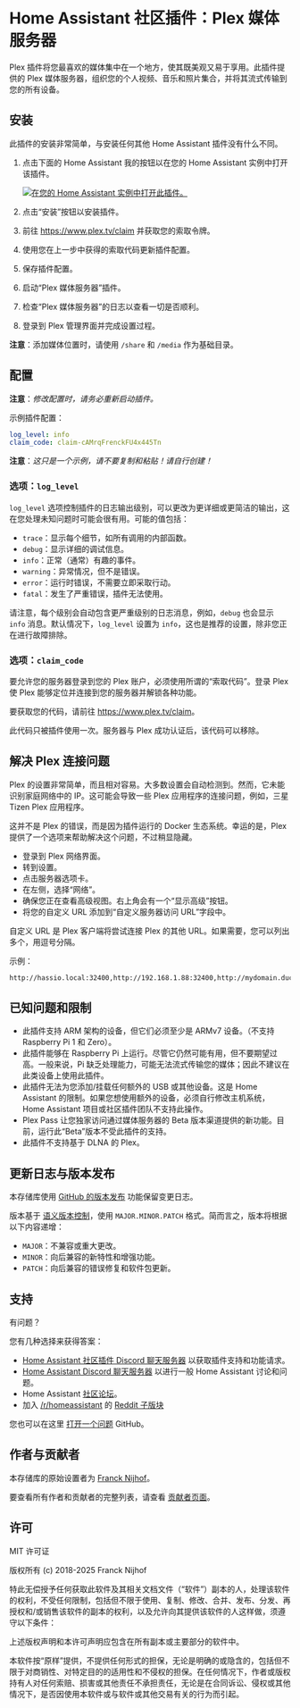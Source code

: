 # Home Assistant 社区插件：Plex 媒体服务器

Plex 插件将您最喜欢的媒体集中在一个地方，使其既美观又易于享用。此插件提供的 Plex 媒体服务器，组织您的个人视频、音乐和照片集合，并将其流式传输到您的所有设备。

## 安装

此插件的安装非常简单，与安装任何其他 Home Assistant 插件没有什么不同。

1. 点击下面的 Home Assistant 我的按钮以在您的 Home Assistant 实例中打开该插件。

   [![在您的 Home Assistant 实例中打开此插件。][addon-badge]][addon]

1. 点击“安装”按钮以安装插件。
1. 前往 <https://www.plex.tv/claim> 并获取您的索取令牌。
1. 使用您在上一步中获得的索取代码更新插件配置。
1. 保存插件配置。
1. 启动“Plex 媒体服务器”插件。
1. 检查“Plex 媒体服务器”的日志以查看一切是否顺利。
1. 登录到 Plex 管理界面并完成设置过程。

**注意**：添加媒体位置时，请使用 `/share` 和 `/media` 作为基础目录。

## 配置

**注意**：_修改配置时，请务必重新启动插件。_

示例插件配置：

```yaml
log_level: info
claim_code: claim-cAMrqFrenckFU4x445Tn
```

**注意**：_这只是一个示例，请不要复制和粘贴！请自行创建！_

### 选项：`log_level`

`log_level` 选项控制插件的日志输出级别，可以更改为更详细或更简洁的输出，这在您处理未知问题时可能会很有用。可能的值包括：

- `trace`：显示每个细节，如所有调用的内部函数。
- `debug`：显示详细的调试信息。
- `info`：正常（通常）有趣的事件。
- `warning`：异常情况，但不是错误。
- `error`：运行时错误，不需要立即采取行动。
- `fatal`：发生了严重错误，插件无法使用。

请注意，每个级别会自动包含更严重级别的日志消息，例如，`debug` 也会显示 `info` 消息。默认情况下，`log_level` 设置为 `info`，这也是推荐的设置，除非您正在进行故障排除。

### 选项：`claim_code`

要允许您的服务器登录到您的 Plex 账户，必须使用所谓的“索取代码”。登录 Plex 使 Plex 能够定位并连接到您的服务器并解锁各种功能。

要获取您的代码，请前往 <https://www.plex.tv/claim>。

此代码只被插件使用一次。服务器与 Plex 成功认证后，该代码可以移除。

## 解决 Plex 连接问题

Plex 的设置非常简单，而且相对容易。大多数设置会自动检测到。然而，它未能识别家庭网络中的 IP。这可能会导致一些 Plex 应用程序的连接问题，例如，三星 Tizen Plex 应用程序。

这并不是 Plex 的错误，而是因为插件运行的 Docker 生态系统。幸运的是，Plex 提供了一个选项来帮助解决这个问题，不过稍显隐藏。

- 登录到 Plex 网络界面。
- 转到设置。
- 点击服务器选项卡。
- 在左侧，选择“网络”。
- 确保您正在查看高级视图。右上角会有一个“显示高级”按钮。
- 将您的自定义 URL 添加到“自定义服务器访问 URL”字段中。

自定义 URL 是 Plex 客户端将尝试连接 Plex 的其他 URL。如果需要，您可以列出多个，用逗号分隔。

示例：

```txt
http://hassio.local:32400,http://192.168.1.88:32400,http://mydomain.duckdns.org:32400
```

## 已知问题和限制

- 此插件支持 ARM 架构的设备，但它们必须至少是 ARMv7 设备。（不支持 Raspberry Pi 1 和 Zero）。
- 此插件能够在 Raspberry Pi 上运行。尽管它仍然可能有用，但不要期望过高。一般来说，Pi 缺乏处理能力，可能无法流式传输您的媒体；因此不建议在此类设备上使用此插件。
- 此插件无法为您添加/挂载任何额外的 USB 或其他设备。这是 Home Assistant 的限制。如果您想使用额外的设备，必须自行修改主机系统，Home Assistant 项目或社区插件团队不支持此操作。
- Plex Pass 让您独家访问通过媒体服务器的 Beta 版本渠道提供的新功能。目前，运行此“Beta”版本不受此插件的支持。
- 此插件不支持基于 DLNA 的 Plex。

## 更新日志与版本发布

本存储库使用 [GitHub 的版本发布][releases] 功能保留变更日志。

版本基于 [语义版本控制][semver]，使用 `MAJOR.MINOR.PATCH` 格式。简而言之，版本将根据以下内容递增：

- `MAJOR`：不兼容或重大更改。
- `MINOR`：向后兼容的新特性和增强功能。
- `PATCH`：向后兼容的错误修复和软件包更新。

## 支持

有问题？

您有几种选择来获得答案：

- [Home Assistant 社区插件 Discord 聊天服务器][discord] 以获取插件支持和功能请求。
- [Home Assistant Discord 聊天服务器][discord-ha] 以进行一般 Home Assistant 讨论和问题。
- Home Assistant [社区论坛][forum]。
- 加入 [/r/homeassistant][reddit] 的 [Reddit 子版块][reddit]

您也可以在这里 [打开一个问题][issue] GitHub。

## 作者与贡献者

本存储库的原始设置者为 [Franck Nijhof][frenck]。

要查看所有作者和贡献者的完整列表，请查看 [贡献者页面][contributors]。

## 许可

MIT 许可证

版权所有 (c) 2018-2025 Franck Nijhof

特此无偿授予任何获取此软件及其相关文档文件（“软件”）副本的人，处理该软件的权利，不受任何限制，包括但不限于使用、复制、修改、合并、发布、分发、再授权和/或销售该软件的副本的权利，以及允许向其提供该软件的人这样做，须遵守以下条件：

上述版权声明和本许可声明应包含在所有副本或主要部分的软件中。

本软件按“原样”提供，不提供任何形式的担保，无论是明确的或隐含的，包括但不限于对商销性、对特定目的的适用性和不侵权的担保。在任何情况下，作者或版权持有人对任何索赔、损害或其他责任不承担责任，无论是在合同诉讼、侵权或其他情况下，是否因使用本软件或与软件或其他交易有关的行为而引起。

[addon-badge]: https://my.home-assistant.io/badges/supervisor_addon.svg
[addon]: https://my.home-assistant.io/redirect/supervisor_addon/?addon=a0d7b954_plex&repository_url=https%3A%2F%2Fgithub.com%2Fhassio-addons%2Frepository
[contributors]: https://github.com/hassio-addons/addon-plex/graphs/contributors
[discord-ha]: https://discord.gg/c5DvZ4e
[discord]: https://discord.me/hassioaddons
[forum]: https://community.home-assistant.io/t/home-assistant-community-add-on-plex-media-server/54383?u=frenck
[frenck]: https://github.com/frenck
[issue]: https://github.com/hassio-addons/addon-plex/issues
[reddit]: https://reddit.com/r/homeassistant
[releases]: https://github.com/hassio-addons/addon-plex/releases
[semver]: https://semver.org/spec/v2.0.0.html